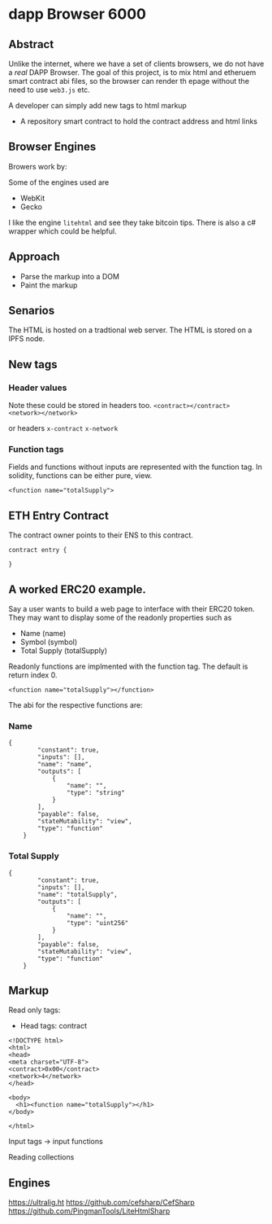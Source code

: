 # dapp Browser 6000

## Abstract
Unlike the internet, where we have a set of clients browsers, we do not have a *real* DAPP Browser.  The goal of this project, is to mix html and etheruem smart contract abi files, so the browser can render th epage without the need to use `web3.js` etc.

A developer can simply add new tags to html markup

* A repository smart contract to hold the contract address and html links

## Browser Engines

Browers work by:

Some of the engines used are
* WebKit
* Gecko

I like the engine `litehtml` and see they take bitcoin tips.  There is also a c# wrapper which could be helpful.

## Approach

* Parse the markup into a DOM
* Paint the markup


## Senarios
The HTML is hosted on a tradtional web server.
The HTML is stored on a IPFS node.

## New tags

### Header values

Note these could be stored in headers too.
`<contract></contract>` 
`<network></network>`

or headers
`x-contract`
`x-network`

### Function tags

Fields and functions without inputs are represented with the function tag.  In solidity, functions can be either pure, view.

`<function name="totalSupply">`

## ETH Entry Contract

The contract owner points to their ENS to this contract.

```
contract entry {
  
}
```

## A worked ERC20 example.
Say a user wants to build a web page to interface with their ERC20 token.  They may want to display some of the readonly properties such as

* Name (name)
* Symbol (symbol)
* Total Supply (totalSupply)


Readonly functions are implmented with the function tag.  The default is return index 0.

`<function name="totalSupply"></function>`

The abi for the respective functions are:

### Name

```
{
        "constant": true,
        "inputs": [],
        "name": "name",
        "outputs": [
            {
                "name": "",
                "type": "string"
            }
        ],
        "payable": false,
        "stateMutability": "view",
        "type": "function"
    }
```

### Total Supply

```
{
        "constant": true,
        "inputs": [],
        "name": "totalSupply",
        "outputs": [
            {
                "name": "",
                "type": "uint256"
            }
        ],
        "payable": false,
        "stateMutability": "view",
        "type": "function"
    }
```

## Markup

Read only tags:
* Head tags:  contract

```
<!DOCTYPE html>
<html>
<head>
<meta charset="UTF-8">
<contract>0x00</contract>
<network>4</network>
</head>

<body>
  <h1><function name="totalSupply"></h1>
</body>

</html>
```

Input tags -> input functions


Reading collections

## Engines
https://ultralig.ht
https://github.com/cefsharp/CefSharp
https://github.com/PingmanTools/LiteHtmlSharp
